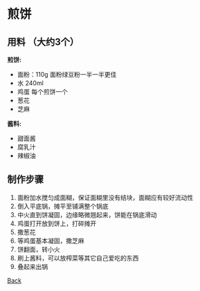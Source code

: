 # 煎饼

## 用料 （大约3个）
**煎饼:**
* 面粉：110g 面粉绿豆粉一半一半更佳
* 水 240ml
* 鸡蛋 每个煎饼一个
* 葱花
* 芝麻
  
**酱料:**
* 甜面酱
* 腐乳汁
* 辣椒油

## 制作步骤
1. 面粉加水搅匀成面糊，保证面糊里没有结块，面糊应有较好流动性
2. 倒入平底锅，摊平至铺满整个锅底
3. 中火直到饼凝固，边缘略微翘起来，饼能在锅底滑动
4. 鸡蛋打开放到饼上，打碎摊开
5. 撒葱花
6. 等鸡蛋基本凝固，撒芝麻
7. 饼翻面，转小火
8. 刷上酱料，可以放榨菜等其它自己爱吃的东西
9. 叠起来出锅




[Back](../index.md)